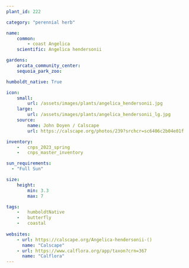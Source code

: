 ```yaml
---
plant_id: 222 

category: "perennial herb"

name: 
    common: 
        - coast Angelica 
    scientific: Angelica hendersonii 

gardens:
    arcata_community_center:
    sequoia_park_zoo:

humboldt_native: True

icon: 
    small: 
        url: /assets/images/plants/angelica_hendersonii.jpg 
    large: 
        url: /assets/images/plants/angelica_hendersonii_lg.jpg 
    source: 
        name: John Doyen / Calscape
        url: https://calscape.org/photos/239?srchcr=sc6406c2b04e01f 

inventory: 
    -   cnps_2023_spring
    -   cnps_master_inventory

sun_requirements:
  - "Full Sun"

size:
    height: 
        min: 3.3
        max: 7

tags:  
    -   humboldtNative
    -   butterfly
    -   coastal
 
websites:
    - url: https://calscape.org/Angelica-hendersonii-() 
      name: "Calscape"
    - url: https://www.calflora.org/app/taxon?crn=367 
      name: "Calflora"
---
```








